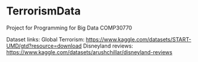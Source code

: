 # TerrorismData
Project for Programming for Big Data COMP30770


Dataset links:
Global Terrorism:
https://www.kaggle.com/datasets/START-UMD/gtd?resource=download
Disneyland reviews:
https://www.kaggle.com/datasets/arushchillar/disneyland-reviews
